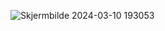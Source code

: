 
![Skjermbilde 2024-03-10 193053](https://github.com/seysha-git/PlatformerGame/assets/76451995/06ec1458-53f0-4182-9d25-44b37b7b13de)
